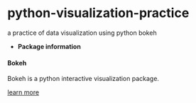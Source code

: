 # python-visualization-practice
a practice of data visualization using python bokeh

* __Package information__
 #### Bokeh
 Bokeh is a python interactive visualization package.

 [learn more](http://bokeh.pydata.org/en/latest/)
